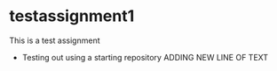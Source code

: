 # testassignment1
This is a test assignment
* Testing out using a starting repository
ADDING NEW LINE OF TEXT
